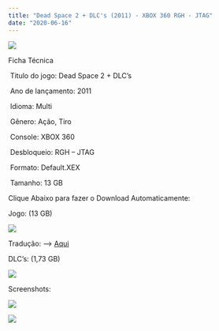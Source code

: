 ```yaml
---
title: "Dead Space 2 + DLC's (2011) - XBOX 360 RGH - JTAG"
date: "2020-06-16"
---
```


[![](https://1.bp.blogspot.com/-4hAk3ecRH2k/Xs7h6wn5e2I/AAAAAAAAHL8/7EMsp4ql7V83gXVoaWc7INfsxSzl0MDhgCK4BGAsYHg/large.jpg)](https://1.bp.blogspot.com/-4hAk3ecRH2k/Xs7h6wn5e2I/AAAAAAAAHL8/7EMsp4ql7V83gXVoaWc7INfsxSzl0MDhgCK4BGAsYHg/large.jpg)

Ficha Técnica

 Titulo do jogo: Dead Space 2 + DLC’s

 Ano de lançamento: 2011

 Idioma: Multi 

 Gênero: Ação, Tiro

 Console: XBOX 360

 Desbloqueio: RGH – JTAG

 Formato: Default.XEX

 Tamanho: 13 GB

Clique Abaixo para fazer o Download Automaticamente:

Jogo: (13 GB)

[![](https://1.bp.blogspot.com/-eNerQjlxWXg/Xsyoy1YwxPI/AAAAAAAAG8o/qs-0XGNQDR4jSn0uGinE3EzKZZ6GoZnEACPcBGAYYCw/s1600/LINK1.png)](https://zee.gl/DXULbvo8)

Tradução: –> [Aqui](http://brazilianwarriors.com/attachments/traducao-26-outubro-2019-zip.582/)

DLC’s: (1,73 GB)

[![](https://1.bp.blogspot.com/-eNerQjlxWXg/Xsyoy1YwxPI/AAAAAAAAG8o/qs-0XGNQDR4jSn0uGinE3EzKZZ6GoZnEACPcBGAYYCw/s1600/LINK1.png)](https://zee.gl/Jfkr7W6)

Screenshots:

[![](https://1.bp.blogspot.com/-vzlZGEqYzjk/Xs7iS7BLu2I/AAAAAAAAHMY/ackXS155-ykDNe59wI3V3-FR7A_k6qD3QCK4BGAsYHg/w400-h225/Dead_Space_2_Screen.jpg)](https://1.bp.blogspot.com/-vzlZGEqYzjk/Xs7iS7BLu2I/AAAAAAAAHMY/ackXS155-ykDNe59wI3V3-FR7A_k6qD3QCK4BGAsYHg/Dead_Space_2_Screen.jpg)

[![](https://1.bp.blogspot.com/-iSw0P90MpZs/Xs7iTURgLeI/AAAAAAAAHMc/iUeqYWApuOIyKgWpbkaVQpKP7m3Iv4d7QCK4BGAsYHg/w400-h225/maxresdefault-1.jpg)](https://1.bp.blogspot.com/-iSw0P90MpZs/Xs7iTURgLeI/AAAAAAAAHMc/iUeqYWApuOIyKgWpbkaVQpKP7m3Iv4d7QCK4BGAsYHg/maxresdefault-1.jpg)
